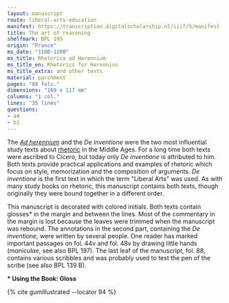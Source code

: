```yaml
---
layout: manuscript
route: liberal-arts-education
manifest: https://transcription.digitalscholarship.nl/iiif/5/manifest
title: The art of reasoning
shelfmark: BPL 195
origin: "France"
ms_date: "1100-1200"
ms_title: Rhetorica ad Herennium
ms_title_en: Rhetorics for Herennius
ms_title_extra: and other texts
material: parchment
pages: "88 fols."
dimensions: "169 x 117 mm"
columns: "1 col."
lines: "35 lines"
questions:
- a4
- b1
---
```


The [*Ad herennium*](https://en.wikipedia.org/wiki/Rhetorica_ad_Herennium) and
the *De inventione* were the two most influential study texts about
[rhetoric](https://en.wikipedia.org/wiki/Rhetoric) in the Middle Ages.
For a long time both texts were ascribed to Cicero, but today only *De inventione* is attributed to him. Both texts provide practical
applications and examples of rhetoric which focus on style, memorization
and the composition of arguments. *De inventione* is the first text in
which the term "Liberal Arts" was used. As with many study books on
rhetoric, this manuscript contains both texts, though originally they
were bound together in a different order.

This manuscript is decorated with colored initials. Both texts contain
glosses\* in the margin and between the lines. Most of the commentary in
the margin is lost because the leaves were trimmed when the manuscript
was rebound. The annotations in the second part, containing the *De
inventione,* were written by several people. One reader has marked
important passages on fol. 44v and fol. 48v by drawing little hands
(*maniculae*, see also BPL 197). The last leaf of the manuscript, fol.
88, contains various scribbles and was probably used to test the pen of
the scribe (see also BPL 139 B).

**\* Using the Book: Gloss**

{% cite gumillustrated --locator 94 %}